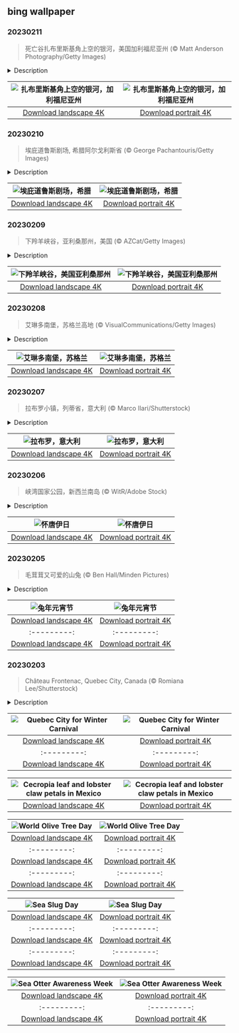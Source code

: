 ## bing wallpaper

### 20230211

> 死亡谷扎布里斯基角上空的银河，美国加利福尼亚州 (© Matt Anderson Photography/Getty Images)

<details>
<summary>Description</summary>

> 扎布里斯基角的标志性景观是摄影师和游客一年四季蜂拥而至的原因之一。大自然在这些荒地上侵蚀了亿万年，形成了这片令人惊叹的条纹岩层。这几座山峰上的深色部分是由古代火山爆发的熔岩形成的。扎布里斯基角位于加利福尼亚州的死亡谷国家公园，是无数电影（如《斯巴达克斯》和《星球大战》）的取景地。爱尔兰摇滚乐队U2的音乐专辑《约书亚树》的封面也在这里取景。难怪死亡谷暗夜节在美国如此受欢迎。
> 
> 
> 
> 

</details>

| ![扎布里斯基角上空的银河，加利福尼亚州](https://cn.bing.com/th?id=OHR.DarkSkiesDV_ZH-CN1076500221_UHD.jpg&pid=hp&w=400&h=224&rs=1&c=4) | ![扎布里斯基角上空的银河，加利福尼亚州](https://cn.bing.com/th?id=OHR.DarkSkiesDV_ZH-CN1076500221_1080x1920.jpg&pid=hp&w=155&h=315&rs=1&c=4) |
|:---------:|:---------:|
| [Download landscape 4K](https://cn.bing.com/th?id=OHR.DarkSkiesDV_ZH-CN1076500221_UHD.jpg) | [Download portrait 4K](https://cn.bing.com/th?id=OHR.DarkSkiesDV_ZH-CN1076500221_1080x1920.jpg) |

### 20230210

> 埃庇道鲁斯剧场, 希腊阿尔戈利斯省 (© George Pachantouris/Getty Images)

<details>
<summary>Description</summary>

> 埃庇道鲁斯剧场隐藏在离雅典约100英里的埃庇道鲁斯山丘之中。它是一座保存完好的古希腊剧场，巨大的露天场地可以容纳超过14000名观众。这种希腊礼堂分三个部分，一是圆形主舞台，二是背景建筑，三是次第升高的观众席。埃庇道鲁斯剧场是一项工程壮举，它的建筑结构非常精妙，使剧场拥有完美的音响效果和良好的观赏效果。这座剧场原本是用于供奉古希腊医药之神阿斯克勒庇俄斯的。自1954年以来，该剧场上演了多位著名希腊演员和国际演员的戏剧和音乐表演。
> 
> 
> 
> 

</details>

| ![埃庇道鲁斯剧场，希腊](https://cn.bing.com/th?id=OHR.EpidaurusGreece_ZH-CN0640135476_UHD.jpg&pid=hp&w=400&h=224&rs=1&c=4) | ![埃庇道鲁斯剧场，希腊](https://cn.bing.com/th?id=OHR.EpidaurusGreece_ZH-CN0640135476_1080x1920.jpg&pid=hp&w=155&h=315&rs=1&c=4) |
|:---------:|:---------:|
| [Download landscape 4K](https://cn.bing.com/th?id=OHR.EpidaurusGreece_ZH-CN0640135476_UHD.jpg) | [Download portrait 4K](https://cn.bing.com/th?id=OHR.EpidaurusGreece_ZH-CN0640135476_1080x1920.jpg) |

### 20230209

> 下羚羊峡谷，亚利桑那州，美国 (© AZCat/Getty Images)

<details>
<summary>Description</summary>

> 下羚羊峡谷是位于美国亚利桑纳州的一个美丽的自然景点。该峡谷也被原住民纳瓦霍人称为“螺旋石拱”。下羚羊峡谷不仅吸引了观景游客、徒步者，其鲜艳的色彩还吸引了许多摄影师。下羚羊峡谷呈“V”字形，这一独特的地貌是水流长年冲刷谷壁而形成的。羚羊峡谷的名字来源于纳瓦霍人的传说故事：过去，羚羊们会在冬天沿着峡谷漫步吃草。
> 
> 
> 
> 

</details>

| ![下羚羊峡谷，美国亚利桑那州](https://cn.bing.com/th?id=OHR.LowerAntelopeAZ_ZH-CN4758496750_UHD.jpg&pid=hp&w=400&h=224&rs=1&c=4) | ![下羚羊峡谷，美国亚利桑那州](https://cn.bing.com/th?id=OHR.LowerAntelopeAZ_ZH-CN4758496750_1080x1920.jpg&pid=hp&w=155&h=315&rs=1&c=4) |
|:---------:|:---------:|
| [Download landscape 4K](https://cn.bing.com/th?id=OHR.LowerAntelopeAZ_ZH-CN4758496750_UHD.jpg) | [Download portrait 4K](https://cn.bing.com/th?id=OHR.LowerAntelopeAZ_ZH-CN4758496750_1080x1920.jpg) |

### 20230208

> 艾琳多南堡，苏格兰高地 (© VisualCommunications/Getty Images)

<details>
<summary>Description</summary>

> 艾琳多南堡坐落在苏格兰三个湖泊的交汇处，其宁静的表面下，是数个世纪的风云动荡。维京人、封建贵族和起义军来来去去，在这个苏格兰西部高地的湖滨城堡里留下了他们的足迹。
> 
> 艾琳多南城堡始建于13世纪，用来防御维京人。后来，艾琳多南城堡经历了至少四次重建。中世纪时，这座城堡大部分时间都处于麦肯齐家族及其盟友马克雷家族的掌控下。1719年詹姆斯党人叛乱期间，艾琳多南城堡被英国皇家海军的炮弹摧毁，荒废了200年。
> 
> 艾琳多南城堡位于杜伊奇湖、朗湖和阿尔什湖的交汇处。1911年，陆军中校约翰·麦克雷-吉尔斯特拉普买下它，用了20多年的时间重建城堡，并于1932年对外开放。重建时，城堡还新增了一座石桥，跨湖连接陆地，让城堡变得更加实用、美观和现代。现在，艾琳多南堡已成为苏格兰高地最受欢迎的景点之一，它的形象经常出现在包装和广告上。

</details>

| ![艾琳多南堡，苏格兰](https://cn.bing.com/th?id=OHR.EileanDonanDawn_ZH-CN0383017858_UHD.jpg&pid=hp&w=400&h=224&rs=1&c=4) | ![艾琳多南堡，苏格兰](https://cn.bing.com/th?id=OHR.EileanDonanDawn_ZH-CN0383017858_1080x1920.jpg&pid=hp&w=155&h=315&rs=1&c=4) |
|:---------:|:---------:|
| [Download landscape 4K](https://cn.bing.com/th?id=OHR.EileanDonanDawn_ZH-CN0383017858_UHD.jpg) | [Download portrait 4K](https://cn.bing.com/th?id=OHR.EileanDonanDawn_ZH-CN0383017858_1080x1920.jpg) |

### 20230207

> 拉布罗小镇，列蒂省，意大利 (© Marco Ilari/Shutterstock)

<details>
<summary>Description</summary>

> 今天的照片展示的是罗马东北方向约43英里的意大利小村庄拉布罗。拉布罗始建于公元9世纪至10世纪，罗马帝国奥托大帝将其封给了一个王室贵族，村庄面积只有约4.4平方英里。诺比利-维泰莱斯基城堡坐落在树木繁茂的山坡上，修建初衷是为了保卫周边和控制山谷的通信路线。二战期间，拉布罗的人口急剧减少，整个村庄几近消失。二战后，拉布罗以旅游业为目标进行了重建，现在这里是个热门的旅游目的地。
> 
> 
> 
> 

</details>

| ![拉布罗，意大利](https://cn.bing.com/th?id=OHR.MedievalLabro_ZH-CN0015356188_UHD.jpg&pid=hp&w=400&h=224&rs=1&c=4) | ![拉布罗，意大利](https://cn.bing.com/th?id=OHR.MedievalLabro_ZH-CN0015356188_1080x1920.jpg&pid=hp&w=155&h=315&rs=1&c=4) |
|:---------:|:---------:|
| [Download landscape 4K](https://cn.bing.com/th?id=OHR.MedievalLabro_ZH-CN0015356188_UHD.jpg) | [Download portrait 4K](https://cn.bing.com/th?id=OHR.MedievalLabro_ZH-CN0015356188_1080x1920.jpg) |

### 20230206

> 峡湾国家公园，新西兰南岛 (© WitR/Adobe Stock)

<details>
<summary>Description</summary>

> 每年的2月6日是怀唐伊日，这一天在所有新西兰人心中有着特殊的地位，因为这一天是新西兰的国庆节。1840年2月6日，40位毛利部落酋长和英国王室在怀唐伊签署了《怀唐伊条约》，建国新西兰。怀唐伊当地的庆典活动一早便开始了，有独特的雕刻比赛和文艺表演，营造出浓郁的节日气氛。
> 
> 
> 
> 

</details>

| ![怀唐伊日](https://cn.bing.com/th?id=OHR.WaitangiFjordlandNP_ZH-CN9436140228_UHD.jpg&pid=hp&w=400&h=224&rs=1&c=4) | ![怀唐伊日](https://cn.bing.com/th?id=OHR.WaitangiFjordlandNP_ZH-CN9436140228_1080x1920.jpg&pid=hp&w=155&h=315&rs=1&c=4) |
|:---------:|:---------:|
| [Download landscape 4K](https://cn.bing.com/th?id=OHR.WaitangiFjordlandNP_ZH-CN9436140228_UHD.jpg) | [Download portrait 4K](https://cn.bing.com/th?id=OHR.WaitangiFjordlandNP_ZH-CN9436140228_1080x1920.jpg) |

### 20230205

> 毛茸茸又可爱的山兔 (© Ben Hall/Minden Pictures)

<details>
<summary>Description</summary>

> 正月是农历的元月，古人称“夜”为“宵”，正月十五是一年中第一个月圆之夜，所以称正月十五为“元宵节”。元宵节的形成有一个较长的过程，根源于民间开灯祈福古俗。说到元宵节开灯祈福，就会让人们联想到元宵灯的传统习俗闹花灯和猜灯谜。
> 
> 闹花灯是元宵节传统节日习俗，始于西汉，兴盛于隋唐。猜灯谜又称打灯谜，是中国独有的富有民族风格的一种传统民俗文娱活动形式，每逢农历正月十五，传统民间都要挂起彩灯，燃放焰火，后来有人把谜语写在纸条上，贴在五光十色的彩灯上供人猜，这种既能启迪智慧又能迎合过节气氛的活动得到了很多人的喜欢。
> 
> 今年是兔年，试着做一下像图片中这样可爱的小兔子一样的花灯吧！

</details>

| ![兔年元宵节](https://cn.bing.com/th?id=OHR.YearRabbit_ZH-CN2751166096_UHD.jpg&pid=hp&w=400&h=224&rs=1&c=4) | ![兔年元宵节](https://cn.bing.com/th?id=OHR.YearRabbit_ZH-CN2751166096_1080x1920.jpg&pid=hp&w=155&h=315&rs=1&c=4) |
|:---------:|:---------:|
| [Download landscape 4K](https://cn.bing.com/th?id=OHR.YearRabbit_ZH-CN2751166096_UHD.jpg) | [Download portrait 4K](https://cn.bing.com/th?id=OHR.YearRabbit_ZH-CN2751166096_1080x1920.jpg) |=1&c=4) |
|:---------:|:---------:|
| [Download landscape 4K](https://cn.bing.com/th?id=OHR.RosaParksBus_EN-US3109740887_UHD.jpg) | [Download portrait 4K](https://cn.bing.com/th?id=OHR.RosaParksBus_EN-US3109740887_1080x1920.jpg) |

### 20230203

> Château Frontenac, Quebec City, Canada (© Romiana Lee/Shutterstock)

<details>
<summary>Description</summary>

> Among all the pre-Lenten celebrations that take place around the world in February, the most famous are associated with warm-weather cities like Rio and New Orleans, where revelers party in elaborate costumes during the run-up to Ash Wednesday. It's a different affair in Quebec City, Canada, pictured here, where participants in the Quebec Winter Carnival enjoy all things winter, from snow sculptures to sleigh races. This former frontier outpost, and little sister to Montreal, is known for its spirited embrace of the coldest, darkest season. So, it's no surprise that its winter festival is the biggest in the Western Hemisphere. Our homepage image shows the grandiose Château Frontenac hotel, which opened in 1893, towering over the city's historic Old Quebec neighborhood, a UNESCO World Heritage Site.
> 
> 
> 
> 

</details>

| ![Quebec City for Winter Carnival](https://cn.bing.com/th?id=OHR.QuebecFrontenac_EN-US3034032069_UHD.jpg&pid=hp&w=400&h=224&rs=1&c=4) | ![Quebec City for Winter Carnival](https://cn.bing.com/th?id=OHR.QuebecFrontenac_EN-US3034032069_1080x1920.jpg&pid=hp&w=155&h=315&rs=1&c=4) |
|:---------:|:---------:|
| [Download landscape 4K](https://cn.bing.com/th?id=OHR.QuebecFrontenac_EN-US3034032069_UHD.jpg) | [Download portrait 4K](https://cn.bing.com/th?id=OHR.QuebecFrontenac_EN-US3034032069_1080x1920.jpg) |216_UHD.jpg) | [Download portrait 4K](https://cn.bing.com/th?id=OHR.HeronGiving_EN-US9774285216_1080x1920.jpg) |693219784_UHD.jpg&pid=hp&w=400&h=224&rs=1&c=4) | ![Red Planet Day](https://cn.bing.com/th?id=OHR.RedPlanetDay_EN-US9693219784_1080x1920.jpg&pid=hp&w=155&h=315&rs=1&c=4) |
|:---------:|:---------:|
| [Download landscape 4K](https://cn.bing.com/th?id=OHR.RedPlanetDay_EN-US9693219784_UHD.jpg) | [Download portrait 4K](https://cn.bing.com/th?id=OHR.RedPlanetDay_EN-US9693219784_1080x1920.jpg) |r claw is often cultivated as an ornamental plant for tropical gardens. Gardeners looking to attract birds love the Heliconia because its plentiful nectar draws hummingbirds to its downward-facing flowers. Those same flowers have special recognition in Bolivia as 'patujú,' the national flower, which appears on one of the country's flags.
> 
> 

</details>

| ![Cecropia leaf and lobster claw petals in Mexico](https://cn.bing.com/th?id=OHR.Cecropia_EN-US9602789937_UHD.jpg&pid=hp&w=400&h=224&rs=1&c=4) | ![Cecropia leaf and lobster claw petals in Mexico](https://cn.bing.com/th?id=OHR.Cecropia_EN-US9602789937_1080x1920.jpg&pid=hp&w=155&h=315&rs=1&c=4) |
|:---------:|:---------:|
| [Download landscape 4K](https://cn.bing.com/th?id=OHR.Cecropia_EN-US9602789937_UHD.jpg) | [Download portrait 4K](https://cn.bing.com/th?id=OHR.Cecropia_EN-US9602789937_1080x1920.jpg) |though olive trees do not grow very tall, usually no more than 30 feet, they live a very long time. One of the oldest known trees in the world, in Portugal, is believed to be 3,350 years old. Many live for millennia, their trunks growing thick and gnarled, and their branches bearing fruit century after century. As civilizations rise and fall around them, these hardy trees remain resilient and steadfast.
> 
> 

</details>

| ![World Olive Tree Day](https://cn.bing.com/th?id=OHR.OliveTreeDay_EN-US9460125670_UHD.jpg&pid=hp&w=400&h=224&rs=1&c=4) | ![World Olive Tree Day](https://cn.bing.com/th?id=OHR.OliveTreeDay_EN-US9460125670_1080x1920.jpg&pid=hp&w=155&h=315&rs=1&c=4) |
|:---------:|:---------:|
| [Download landscape 4K](https://cn.bing.com/th?id=OHR.OliveTreeDay_EN-US9460125670_UHD.jpg) | [Download portrait 4K](https://cn.bing.com/th?id=OHR.OliveTreeDay_EN-US9460125670_1080x1920.jpg) |pid=hp&w=155&h=315&rs=1&c=4) |
|:---------:|:---------:|
| [Download landscape 4K](https://cn.bing.com/th?id=OHR.MonksMound_EN-US9323884241_UHD.jpg) | [Download portrait 4K](https://cn.bing.com/th?id=OHR.MonksMound_EN-US9323884241_1080x1920.jpg) |](https://cn.bing.com/th?id=OHR.Calacas_EN-US6430903741_UHD.jpg) | [Download portrait 4K](https://cn.bing.com/th?id=OHR.Calacas_EN-US6430903741_1080x1920.jpg) |.com/th?id=OHR.SealRiver_EN-US6267835630_1080x1920.jpg&pid=hp&w=155&h=315&rs=1&c=4) |
|:---------:|:---------:|
| [Download landscape 4K](https://cn.bing.com/th?id=OHR.SealRiver_EN-US6267835630_UHD.jpg) | [Download portrait 4K](https://cn.bing.com/th?id=OHR.SealRiver_EN-US6267835630_1080x1920.jpg) |e a more fitting name. Someone call Terry.
> 
> 

</details>

| ![Sea Slug Day](https://cn.bing.com/th?id=OHR.SeaAngel_EN-US5531672696_UHD.jpg&pid=hp&w=400&h=224&rs=1&c=4) | ![Sea Slug Day](https://cn.bing.com/th?id=OHR.SeaAngel_EN-US5531672696_1080x1920.jpg&pid=hp&w=155&h=315&rs=1&c=4) |
|:---------:|:---------:|
| [Download landscape 4K](https://cn.bing.com/th?id=OHR.SeaAngel_EN-US5531672696_UHD.jpg) | [Download portrait 4K](https://cn.bing.com/th?id=OHR.SeaAngel_EN-US5531672696_1080x1920.jpg) |OHR.DarkSkyAcadia_EN-US6966527964_1080x1920.jpg) |.bing.com/th?id=OHR.GoldenJellyfish_EN-US6743816471_1080x1920.jpg&pid=hp&w=155&h=315&rs=1&c=4) |
|:---------:|:---------:|
| [Download landscape 4K](https://cn.bing.com/th?id=OHR.GoldenJellyfish_EN-US6743816471_UHD.jpg) | [Download portrait 4K](https://cn.bing.com/th?id=OHR.GoldenJellyfish_EN-US6743816471_1080x1920.jpg) |ng.com/th?id=OHR.LastDollarRoad_EN-US7923638318_UHD.jpg&pid=hp&w=400&h=224&rs=1&c=4) | ![First day of autumn](https://cn.bing.com/th?id=OHR.LastDollarRoad_EN-US7923638318_1080x1920.jpg&pid=hp&w=155&h=315&rs=1&c=4) |
|:---------:|:---------:|
| [Download landscape 4K](https://cn.bing.com/th?id=OHR.LastDollarRoad_EN-US7923638318_UHD.jpg) | [Download portrait 4K](https://cn.bing.com/th?id=OHR.LastDollarRoad_EN-US7923638318_1080x1920.jpg) |ppers who hunted otters to near extinction before they were protected by law. Although sea otter populations have rebounded, they are still considered endangered. Otters live along the Pacific Coast of North America, from California up to Alaska. Although they can walk on land, they almost never find the need or desire to, even when it's nap time. When they're ready for a snooze, they'll raft up, wrap themselves in a strand of kelp to keep them from drifting away, and recline on the world's biggest waterbed.

</details>

| ![Sea Otter Awareness Week](https://cn.bing.com/th?id=OHR.SitkaOtters_EN-US7714053956_UHD.jpg&pid=hp&w=400&h=224&rs=1&c=4) | ![Sea Otter Awareness Week](https://cn.bing.com/th?id=OHR.SitkaOtters_EN-US7714053956_1080x1920.jpg&pid=hp&w=155&h=315&rs=1&c=4) |
|:---------:|:---------:|
| [Download landscape 4K](https://cn.bing.com/th?id=OHR.SitkaOtters_EN-US7714053956_UHD.jpg) | [Download portrait 4K](https://cn.bing.com/th?id=OHR.SitkaOtters_EN-US7714053956_1080x1920.jpg) |oo_EN-US7569665443_UHD.jpg&pid=hp&w=400&h=224&rs=1&c=4) | ![World Bamboo Day](https://cn.bing.com/th?id=OHR.ArashiyamaBamboo_EN-US7569665443_1080x1920.jpg&pid=hp&w=155&h=315&rs=1&c=4) |
|:---------:|:---------:|
| [Download landscape 4K](https://cn.bing.com/th?id=OHR.ArashiyamaBamboo_EN-US7569665443_UHD.jpg) | [Download portrait 4K](https://cn.bing.com/th?id=OHR.ArashiyamaBamboo_EN-US7569665443_1080x1920.jpg) |